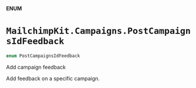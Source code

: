 **ENUM**

# `MailchimpKit.Campaigns.PostCampaignsIdFeedback`

```swift
enum PostCampaignsIdFeedback
```

Add campaign feedback

Add feedback on a specific campaign.
